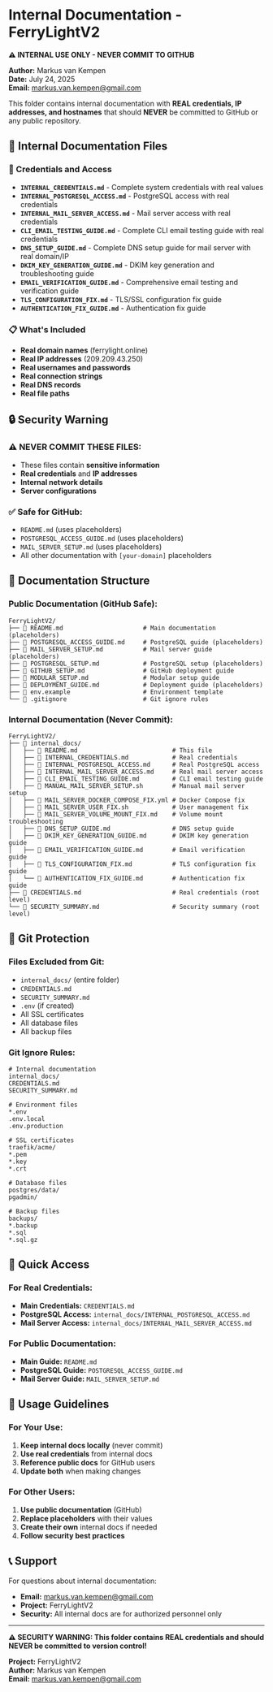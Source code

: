# Internal Documentation - FerryLightV2

**⚠️ INTERNAL USE ONLY - NEVER COMMIT TO GITHUB**

**Author:** Markus van Kempen  
**Date:** July 24, 2025  
**Email:** markus.van.kempen@gmail.com

This folder contains internal documentation with **REAL credentials, IP addresses, and hostnames** that should **NEVER** be committed to GitHub or any public repository.

## 📁 **Internal Documentation Files**

### **🔐 Credentials and Access**
- **`INTERNAL_CREDENTIALS.md`** - Complete system credentials with real values
- **`INTERNAL_POSTGRESQL_ACCESS.md`** - PostgreSQL access with real credentials
- **`INTERNAL_MAIL_SERVER_ACCESS.md`** - Mail server access with real credentials
- **`CLI_EMAIL_TESTING_GUIDE.md`** - Complete CLI email testing guide with real credentials
- **`DNS_SETUP_GUIDE.md`** - Complete DNS setup guide for mail server with real domain/IP
- **`DKIM_KEY_GENERATION_GUIDE.md`** - DKIM key generation and troubleshooting guide
- **`EMAIL_VERIFICATION_GUIDE.md`** - Comprehensive email testing and verification guide
- **`TLS_CONFIGURATION_FIX.md`** - TLS/SSL configuration fix guide
- **`AUTHENTICATION_FIX_GUIDE.md`** - Authentication fix guide

### **📋 What's Included**
- **Real domain names** (ferrylight.online)
- **Real IP addresses** (209.209.43.250)
- **Real usernames and passwords**
- **Real connection strings**
- **Real DNS records**
- **Real file paths**

## 🔒 **Security Warning**

### **⚠️ NEVER COMMIT THESE FILES:**
- These files contain **sensitive information**
- **Real credentials** and **IP addresses**
- **Internal network details**
- **Server configurations**

### **✅ Safe for GitHub:**
- `README.md` (uses placeholders)
- `POSTGRESQL_ACCESS_GUIDE.md` (uses placeholders)
- `MAIL_SERVER_SETUP.md` (uses placeholders)
- All other documentation with `[your-domain]` placeholders

## 📖 **Documentation Structure**

### **Public Documentation (GitHub Safe):**
```
FerryLightV2/
├── 📄 README.md                      # Main documentation (placeholders)
├── 📄 POSTGRESQL_ACCESS_GUIDE.md     # PostgreSQL guide (placeholders)
├── 📄 MAIL_SERVER_SETUP.md           # Mail server guide (placeholders)
├── 📄 POSTGRESQL_SETUP.md            # PostgreSQL setup (placeholders)
├── 📄 GITHUB_SETUP.md                # GitHub deployment guide
├── 📄 MODULAR_SETUP.md               # Modular setup guide
├── 📄 DEPLOYMENT_GUIDE.md            # Deployment guide (placeholders)
├── 📄 env.example                    # Environment template
└── 📄 .gitignore                     # Git ignore rules
```

### **Internal Documentation (Never Commit):**
```
FerryLightV2/
├── 🔐 internal_docs/
│   ├── 📄 README.md                          # This file
│   ├── 📄 INTERNAL_CREDENTIALS.md            # Real credentials
│   ├── 📄 INTERNAL_POSTGRESQL_ACCESS.md      # Real PostgreSQL access
│   ├── 📄 INTERNAL_MAIL_SERVER_ACCESS.md     # Real mail server access
│   ├── 📄 CLI_EMAIL_TESTING_GUIDE.md         # CLI email testing guide
│   ├── 📄 MANUAL_MAIL_SERVER_SETUP.sh        # Manual mail server setup
│   ├── 📄 MAIL_SERVER_DOCKER_COMPOSE_FIX.yml # Docker Compose fix
│   ├── 📄 MAIL_SERVER_USER_FIX.sh            # User management fix
│   ├── 📄 MAIL_SERVER_VOLUME_MOUNT_FIX.md    # Volume mount troubleshooting
│   ├── 📄 DNS_SETUP_GUIDE.md                 # DNS setup guide
│   ├── 📄 DKIM_KEY_GENERATION_GUIDE.md       # DKIM key generation guide
│   ├── 📄 EMAIL_VERIFICATION_GUIDE.md        # Email verification guide
│   ├── 📄 TLS_CONFIGURATION_FIX.md           # TLS configuration fix guide
│   └── 📄 AUTHENTICATION_FIX_GUIDE.md        # Authentication fix guide
├── 🔐 CREDENTIALS.md                         # Real credentials (root level)
└── 🔐 SECURITY_SUMMARY.md                    # Security summary (root level)
```

## 🚨 **Git Protection**

### **Files Excluded from Git:**
- `internal_docs/` (entire folder)
- `CREDENTIALS.md`
- `SECURITY_SUMMARY.md`
- `.env` (if created)
- All SSL certificates
- All database files
- All backup files

### **Git Ignore Rules:**
```gitignore
# Internal documentation
internal_docs/
CREDENTIALS.md
SECURITY_SUMMARY.md

# Environment files
*.env
.env.local
.env.production

# SSL certificates
traefik/acme/
*.pem
*.key
*.crt

# Database files
postgres/data/
pgadmin/

# Backup files
backups/
*.backup
*.sql
*.sql.gz
```

## 📱 **Quick Access**

### **For Real Credentials:**
- **Main Credentials:** `CREDENTIALS.md`
- **PostgreSQL Access:** `internal_docs/INTERNAL_POSTGRESQL_ACCESS.md`
- **Mail Server Access:** `internal_docs/INTERNAL_MAIL_SERVER_ACCESS.md`

### **For Public Documentation:**
- **Main Guide:** `README.md`
- **PostgreSQL Guide:** `POSTGRESQL_ACCESS_GUIDE.md`
- **Mail Server Guide:** `MAIL_SERVER_SETUP.md`

## 🔧 **Usage Guidelines**

### **For Your Use:**
1. **Keep internal docs locally** (never commit)
2. **Use real credentials** from internal docs
3. **Reference public docs** for GitHub users
4. **Update both** when making changes

### **For Other Users:**
1. **Use public documentation** (GitHub)
2. **Replace placeholders** with their values
3. **Create their own** internal docs if needed
4. **Follow security best practices**

## 📞 **Support**

For questions about internal documentation:
- **Email:** markus.van.kempen@gmail.com
- **Project:** FerryLightV2
- **Security:** All internal docs are for authorized personnel only

---

**⚠️ SECURITY WARNING: This folder contains REAL credentials and should NEVER be committed to version control!**

**Project:** FerryLightV2  
**Author:** Markus van Kempen  
**Email:** markus.van.kempen@gmail.com 